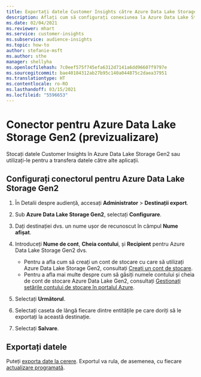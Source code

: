 ```yaml
---
title: Exportați datele Customer Insights către Azure Data Lake Storage Gen2
description: Aflați cum să configurați conexiunea la Azure Data Lake Storage Gen2.
ms.date: 02/04/2021
ms.reviewer: mhart
ms.service: customer-insights
ms.subservice: audience-insights
ms.topic: how-to
author: stefanie-msft
ms.author: sthe
manager: shellyha
ms.openlocfilehash: 7c0eef575f745efa6312d7141a6dd96607f9797e
ms.sourcegitcommit: bae40184312ab27b95c140a044875c2daea37951
ms.translationtype: HT
ms.contentlocale: ro-RO
ms.lasthandoff: 03/15/2021
ms.locfileid: "5596653"
---
```

# <a name="connector-for-azure-data-lake-storage-gen2-preview"></a>Conector pentru Azure Data Lake Storage Gen2 (previzualizare)

Stocați datele Customer Insights în Azure Data Lake Storage Gen2 sau utilizați-le pentru a transfera datele către alte aplicații.

## <a name="configure-the-connector-for-azure-data-lake-storage-gen2"></a>Configurați conectorul pentru Azure Data Lake Storage Gen2

1. În Detalii despre audiență, accesați **Administrator** > **Destinații export**.

1. Sub **Azure Data Lake Storage Gen2**, selectați **Configurare**.

1. Dați destinației dvs. un nume ușor de recunoscut în câmpul **Nume afișat**.

1. Introduceți **Nume de cont**, **Cheia contului**, și **Recipient** pentru Azure Data Lake Storage Gen2 dvs.
    - Pentru a afla cum să creați un cont de stocare cu care să utilizați Azure Data Lake Storage Gen2, consultați [Creați un cont de stocare](/azure/storage/blobs/create-data-lake-storage-account). 
    - Pentru a afla mai multe despre cum să găsiți numele contului și cheia de cont de stocare Azure Data Lake Gen2, consultați [Gestionați setările contului de stocare în portalul Azure](/azure/storage/common/storage-account-manage).

1. Selectați **Următorul**.

1. Selectați caseta de lângă fiecare dintre entitățile pe care doriți să le exportați la această destinație.

1. Selectați **Salvare**.

## <a name="export-the-data"></a>Exportați datele

Puteți [exporta date la cerere](export-destinations.md#export-data-on-demand). Exportul va rula, de asemenea, cu fiecare [actualizare programată](system.md#schedule-tab).